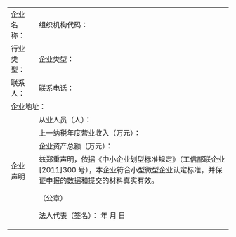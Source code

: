 <table>
    <tr>
        <td colspan="2">企业名称：</td> 
        <td>组织机构代码：</td> 
   </tr>
    <tr>
        <td colspan="2">行业类型：</td> 
        <td>企业类型：</td> 
   </tr>
    <tr>
        <td colspan="2">联系人：</td> 
        <td>联系电话：</td> 
   </tr>
    <tr>
        <td colspan="3">企业地址：</td> 
   </tr>
    <tr>
        <td rowspan="4">企业声明</td> 
        <td colspan="2">从业人员（人）：</td> 
   </tr>
    <tr>
        <td colspan="2">上一纳税年度营业收入（万元）：</td> 
   </tr>
    <tr>
        <td colspan="2">企业资产总额（万元）：</td> 
   </tr>
    <tr>
        <td colspan="2">兹郑重声明，依据《中小企业划型标准规定》（工信部联企业[2011]300 号），本企业符合小型微型企业认定标准，并保证申报的数据和提交的材料真实有效。




（公章）


法人代表（签名）：	年	月	日
   </td> 
   </tr>
</table>
